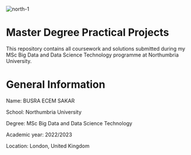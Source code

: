 
![north-1](https://github.com/user-attachments/assets/9c538874-48ef-4302-95c0-1de1e3b83a89)

# Master Degree Practical Projects
This repository contains all coursework and solutions submitted during my MSc Big Data and Data Science Technology programme at Northumbria University.

# General Information

Name: BUSRA ECEM SAKAR

School: Northumbria University

Degree: MSc Big Data and Data Science Technology

Academic year: 2022/2023

Location: London, United Kingdom
